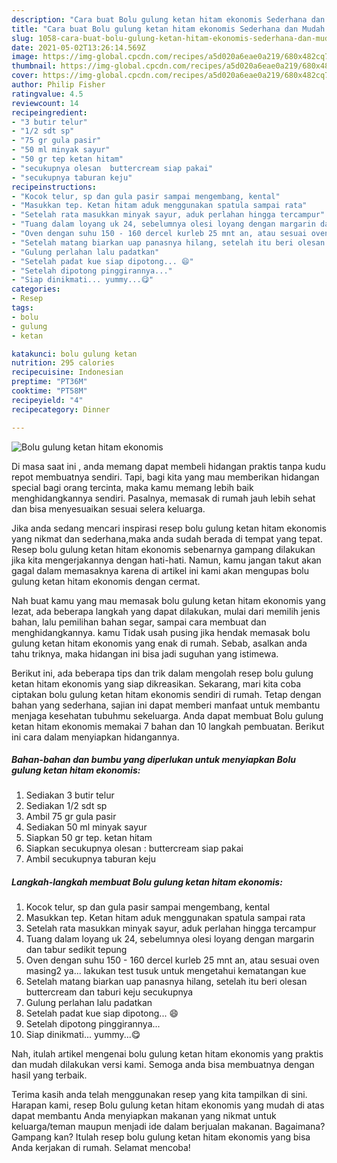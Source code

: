 ```yaml
---
description: "Cara buat Bolu gulung ketan hitam ekonomis Sederhana dan Mudah Dibuat"
title: "Cara buat Bolu gulung ketan hitam ekonomis Sederhana dan Mudah Dibuat"
slug: 1058-cara-buat-bolu-gulung-ketan-hitam-ekonomis-sederhana-dan-mudah-dibuat
date: 2021-05-02T13:26:14.569Z
image: https://img-global.cpcdn.com/recipes/a5d020a6eae0a219/680x482cq70/bolu-gulung-ketan-hitam-ekonomis-foto-resep-utama.jpg
thumbnail: https://img-global.cpcdn.com/recipes/a5d020a6eae0a219/680x482cq70/bolu-gulung-ketan-hitam-ekonomis-foto-resep-utama.jpg
cover: https://img-global.cpcdn.com/recipes/a5d020a6eae0a219/680x482cq70/bolu-gulung-ketan-hitam-ekonomis-foto-resep-utama.jpg
author: Philip Fisher
ratingvalue: 4.5
reviewcount: 14
recipeingredient:
- "3 butir telur"
- "1/2 sdt sp"
- "75 gr gula pasir"
- "50 ml minyak sayur"
- "50 gr tep ketan hitam"
- "secukupnya olesan  buttercream siap pakai"
- "secukupnya taburan keju"
recipeinstructions:
- "Kocok telur, sp dan gula pasir sampai mengembang, kental"
- "Masukkan tep. Ketan hitam aduk menggunakan spatula sampai rata"
- "Setelah rata masukkan minyak sayur, aduk perlahan hingga tercampur"
- "Tuang dalam loyang uk 24, sebelumnya olesi loyang dengan margarin dan tabur sedikit tepung"
- "Oven dengan suhu 150 - 160 dercel kurleb 25 mnt an, atau sesuai oven masing2 ya... lakukan test tusuk untuk mengetahui kematangan kue"
- "Setelah matang biarkan uap panasnya hilang, setelah itu beri olesan buttercream dan taburi keju secukupnya"
- "Gulung perlahan lalu padatkan"
- "Setelah padat kue siap dipotong... 😄"
- "Setelah dipotong pinggirannya..."
- "Siap dinikmati... yummy...😋"
categories:
- Resep
tags:
- bolu
- gulung
- ketan

katakunci: bolu gulung ketan 
nutrition: 295 calories
recipecuisine: Indonesian
preptime: "PT36M"
cooktime: "PT58M"
recipeyield: "4"
recipecategory: Dinner

---
```



![Bolu gulung ketan hitam ekonomis](https://img-global.cpcdn.com/recipes/a5d020a6eae0a219/680x482cq70/bolu-gulung-ketan-hitam-ekonomis-foto-resep-utama.jpg)

Di masa  saat ini , anda memang dapat membeli hidangan praktis tanpa kudu repot membuatnya sendiri. Tapi, bagi kita yang mau memberikan hidangan special bagi orang tercinta, maka kamu memang lebih baik menghidangkannya sendiri. Pasalnya, memasak di rumah jauh lebih sehat dan bisa menyesuaikan sesuai selera keluarga.

Jika anda sedang mencari inspirasi resep bolu gulung ketan hitam ekonomis yang nikmat dan sederhana,maka anda sudah berada di tempat yang tepat. Resep bolu gulung ketan hitam ekonomis  sebenarnya gampang dilakukan jika kita mengerjakannya dengan hati-hati. Namun, kamu jangan takut akan gagal dalam memasaknya 
karena di artikel ini kami akan mengupas bolu gulung ketan hitam ekonomis dengan cermat.  



Nah buat kamu yang mau memasak bolu gulung ketan hitam ekonomis yang lezat, ada beberapa langkah yang dapat dilakukan, mulai dari memilih jenis bahan, lalu pemilihan bahan segar, sampai cara membuat dan menghidangkannya. kamu Tidak usah pusing jika hendak memasak bolu gulung ketan hitam ekonomis yang enak di rumah. Sebab, asalkan anda  tahu triknya, maka hidangan ini bisa jadi suguhan yang istimewa.

Berikut ini, ada beberapa tips dan trik dalam mengolah resep bolu gulung ketan hitam ekonomis yang siap dikreasikan. Sekarang, mari kita coba ciptakan bolu gulung ketan hitam ekonomis sendiri di rumah. Tetap dengan bahan yang sederhana, sajian ini dapat memberi manfaat untuk membantu menjaga kesehatan tubuhmu sekeluarga. Anda dapat membuat Bolu gulung ketan hitam ekonomis memakai 7 bahan dan 10 langkah pembuatan. Berikut ini cara dalam menyiapkan hidangannya.

<!--inarticleads1-->

##### Bahan-bahan dan bumbu yang diperlukan untuk menyiapkan Bolu gulung ketan hitam ekonomis:

1. Sediakan 3 butir telur
1. Sediakan 1/2 sdt sp
1. Ambil 75 gr gula pasir
1. Sediakan 50 ml minyak sayur
1. Siapkan 50 gr tep. ketan hitam
1. Siapkan secukupnya olesan : buttercream siap pakai
1. Ambil secukupnya taburan keju




<!--inarticleads2-->

##### Langkah-langkah membuat Bolu gulung ketan hitam ekonomis:

1. Kocok telur, sp dan gula pasir sampai mengembang, kental
1. Masukkan tep. Ketan hitam aduk menggunakan spatula sampai rata
1. Setelah rata masukkan minyak sayur, aduk perlahan hingga tercampur
1. Tuang dalam loyang uk 24, sebelumnya olesi loyang dengan margarin dan tabur sedikit tepung
1. Oven dengan suhu 150 - 160 dercel kurleb 25 mnt an, atau sesuai oven masing2 ya... lakukan test tusuk untuk mengetahui kematangan kue
1. Setelah matang biarkan uap panasnya hilang, setelah itu beri olesan buttercream dan taburi keju secukupnya
1. Gulung perlahan lalu padatkan
1. Setelah padat kue siap dipotong... 😄
1. Setelah dipotong pinggirannya...
1. Siap dinikmati... yummy...😋




Nah, itulah artikel mengenai  bolu gulung ketan hitam ekonomis  yang praktis dan mudah dilakukan versi kami. Semoga anda bisa membuatnya dengan hasil yang terbaik. 

Terima kasih anda telah menggunakan resep yang kita tampilkan di sini. Harapan kami, resep  Bolu gulung ketan hitam ekonomis yang mudah di atas dapat membantu Anda menyiapkan makanan yang nikmat untuk keluarga/teman maupun menjadi ide dalam berjualan makanan. Bagaimana? Gampang kan? Itulah resep bolu gulung ketan hitam ekonomis yang bisa Anda kerjakan di rumah. Selamat mencoba!

